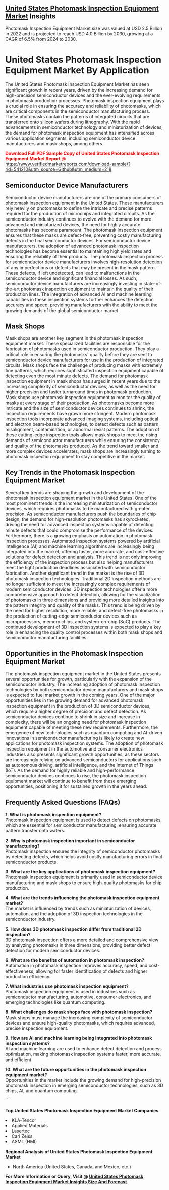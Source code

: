 <h2><a href="https://www.verifiedmarketreports.com/download-sample/?rid=541210&amp;utm_source=Github&amp;utm_medium=218" target="_blank">United States Photomask Inspection Equipment Market</a> Insights</h2><p>Photomask Inspection Equipment Market size was valued at USD 2.5 Billion in 2022 and is projected to reach USD 4.0 Billion by 2030, growing at a CAGR of 6.5% from 2024 to 2030.</p><p> <h1>United States Photomask Inspection Equipment Market By Application</h1> <p>The United States Photomask Inspection Equipment Market has seen significant growth in recent years, driven by the increasing demand for high-precision semiconductor devices and the ever-evolving requirements in photomask production processes. Photomask inspection equipment plays a crucial role in ensuring the accuracy and reliability of photomasks, which are critical components in the semiconductor manufacturing process. These photomasks contain the patterns of integrated circuits that are transferred onto silicon wafers during lithography. With the rapid advancements in semiconductor technology and miniaturization of devices, the demand for photomask inspection equipment has intensified across various application segments, including semiconductor device manufacturers and mask shops, among others. <p><span class=""><span style="color: #ff0000;"><strong>Download Full PDF Sample Copy of United States Photomask Inspection Equipment Market Report</strong> @ </span><a href="https://www.verifiedmarketreports.com/download-sample/?rid=541210&amp;utm_source=Github&amp;utm_medium=218" target="_blank">https://www.verifiedmarketreports.com/download-sample/?rid=541210&amp;utm_source=Github&amp;utm_medium=218</a></span></p></p> <h2>Semiconductor Device Manufacturers</h2> <p>Semiconductor device manufacturers are one of the primary consumers of photomask inspection equipment in the United States. These manufacturers rely heavily on photomasks to define the intricate and precise patterns required for the production of microchips and integrated circuits. As the semiconductor industry continues to evolve with the demand for more advanced and miniaturized devices, the need for highly accurate photomasks has become paramount. The photomask inspection equipment ensures that these masks are defect-free, preventing costly manufacturing defects in the final semiconductor devices. For semiconductor device manufacturers, the adoption of advanced photomask inspection technologies has become essential to maintaining high yield rates and ensuring the reliability of their products. The photomask inspection process for semiconductor device manufacturers involves high-resolution detection of any imperfections or defects that may be present in the mask pattern. These defects, if left undetected, can lead to malfunctions in the semiconductor device and significant financial losses. As such, semiconductor device manufacturers are increasingly investing in state-of-the-art photomask inspection equipment to maintain the quality of their production lines. The integration of advanced AI and machine learning capabilities in these inspection systems further enhances the detection accuracy and speed, providing manufacturers with the ability to meet the growing demands of the global semiconductor market.</p> <h2>Mask Shops</h2> <p>Mask shops are another key segment in the photomask inspection equipment market. These specialized facilities are responsible for the fabrication of photomasks used in semiconductor production. They play a critical role in ensuring the photomasks' quality before they are sent to semiconductor device manufacturers for use in the production of integrated circuits. Mask shops face the challenge of producing masks with extremely fine patterns, which requires sophisticated inspection equipment capable of detecting even the most minute defects. The demand for photomask inspection equipment in mask shops has surged in recent years due to the increasing complexity of semiconductor devices, as well as the need for higher precision and faster turnaround times in photomask production. Mask shops use photomask inspection equipment to monitor the quality of masks at every stage of their production. As photomasks become more intricate and the size of semiconductor devices continues to shrink, the inspection requirements have grown more stringent. Modern photomask inspection tools incorporate advanced imaging systems, including optical and electron beam-based technologies, to detect defects such as pattern misalignment, contamination, or abnormal resist patterns. The adoption of these cutting-edge inspection tools allows mask shops to meet the rising demands of semiconductor manufacturers while ensuring the consistency and quality of the photomasks produced. As the trend toward smaller and more complex devices accelerates, mask shops are increasingly turning to photomask inspection equipment to stay competitive in the market.</p> <h2>Key Trends in the Photomask Inspection Equipment Market</h2> <p>Several key trends are shaping the growth and development of the photomask inspection equipment market in the United States. One of the most prominent trends is the increasing miniaturization of semiconductor devices, which requires photomasks to be manufactured with greater precision. As semiconductor manufacturers push the boundaries of chip design, the demand for high-resolution photomasks has skyrocketed, driving the need for advanced inspection systems capable of detecting minute defects that could compromise the performance of the devices. Furthermore, there is a growing emphasis on automation in photomask inspection processes. Automated inspection systems powered by artificial intelligence (AI) and machine learning algorithms are increasingly being integrated into the market, offering faster, more accurate, and cost-effective solutions for defect detection and analysis. This trend is not only improving the efficiency of the inspection process but also helping manufacturers meet the tight production deadlines associated with semiconductor fabrication. Another significant trend in the market is the rise of 3D photomask inspection technologies. Traditional 2D inspection methods are no longer sufficient to meet the increasingly complex requirements of modern semiconductor devices. 3D inspection technologies offer a more comprehensive approach to defect detection, allowing for the visualization of photomasks in three dimensions and providing more detailed insights into the pattern integrity and quality of the masks. This trend is being driven by the need for higher resolution, more reliable, and defect-free photomasks in the production of cutting-edge semiconductor devices such as microprocessors, memory chips, and system-on-chip (SoC) products. The continued development of 3D inspection systems is expected to play a key role in enhancing the quality control processes within both mask shops and semiconductor manufacturing facilities.</p> <h2>Opportunities in the Photomask Inspection Equipment Market</h2> <p>The photomask inspection equipment market in the United States presents several opportunities for growth, particularly with the expansion of the semiconductor industry. The increasing adoption of photomask inspection technologies by both semiconductor device manufacturers and mask shops is expected to fuel market growth in the coming years. One of the major opportunities lies in the growing demand for advanced photomask inspection equipment in the production of 3D semiconductor devices, which require a higher degree of precision and defect detection. As semiconductor devices continue to shrink in size and increase in complexity, there will be an ongoing need for photomask inspection equipment capable of meeting these new requirements. Furthermore, the emergence of new technologies such as quantum computing and AI-driven innovations in semiconductor manufacturing is likely to create new applications for photomask inspection systems. The adoption of photomask inspection equipment in the automotive and consumer electronics industries also presents significant growth opportunities, as these sectors are increasingly relying on advanced semiconductors for applications such as autonomous driving, artificial intelligence, and the Internet of Things (IoT). As the demand for highly reliable and high-performance semiconductor devices continues to rise, the photomask inspection equipment market will continue to benefit from these emerging opportunities, positioning it for sustained growth in the years ahead.</p> <h2>Frequently Asked Questions (FAQs)</h2> <p><b>1. What is photomask inspection equipment?</b><br>Photomask inspection equipment is used to detect defects on photomasks, which are essential for semiconductor manufacturing, ensuring accurate pattern transfer onto wafers.</p> <p><b>2. Why is photomask inspection important in semiconductor manufacturing?</b><br>Photomask inspection ensures the integrity of semiconductor photomasks by detecting defects, which helps avoid costly manufacturing errors in final semiconductor products.</p> <p><b>3. What are the key applications of photomask inspection equipment?</b><br>Photomask inspection equipment is primarily used in semiconductor device manufacturing and mask shops to ensure high-quality photomasks for chip production.</p> <p><b>4. What are the trends influencing the photomask inspection equipment market?</b><br>The market is influenced by trends such as miniaturization of devices, automation, and the adoption of 3D inspection technologies in the semiconductor industry.</p> <p><b>5. How does 3D photomask inspection differ from traditional 2D inspection?</b><br>3D photomask inspection offers a more detailed and comprehensive view by analyzing photomasks in three dimensions, providing better defect detection for modern semiconductor devices.</p> <p><b>6. What are the benefits of automation in photomask inspection?</b><br>Automation in photomask inspection improves accuracy, speed, and cost-effectiveness, allowing for faster identification of defects and higher production efficiency.</p> <p><b>7. What industries use photomask inspection equipment?</b><br>Photomask inspection equipment is used in industries such as semiconductor manufacturing, automotive, consumer electronics, and emerging technologies like quantum computing.</p> <p><b>8. What challenges do mask shops face with photomask inspection?</b><br>Mask shops must manage the increasing complexity of semiconductor devices and ensure high-quality photomasks, which requires advanced, precise inspection equipment.</p> <p><b>9. How are AI and machine learning being integrated into photomask inspection systems?</b><br>AI and machine learning are used to enhance defect detection and process optimization, making photomask inspection systems faster, more accurate, and efficient.</p> <p><b>10. What are the future opportunities in the photomask inspection equipment market?</b><br>Opportunities in the market include the growing demand for high-precision photomask inspection in emerging semiconductor technologies, such as 3D chips, AI, and quantum computing.</p> ```</p><p><strong>Top United States Photomask Inspection Equipment Market Companies</strong></p><div data-test-id=""><p><li>KLA-Tencor</li><li> Applied Materials</li><li> Lasertec</li><li> Carl Zeiss</li><li> ASML (HMI)</li></p><div><strong>Regional Analysis of&nbsp;United States Photomask Inspection Equipment Market</strong></div><ul><li dir="ltr"><p dir="ltr">North America&nbsp;(United States, Canada, and Mexico, etc.)</p></li></ul><p><strong>For More Information or Query, Visit @&nbsp;</strong><strong><a href="https://www.verifiedmarketreports.com/product/photomask-inspection-equipment-market-size-and-forecast/?utm_source=Github&amp;utm_medium=218" target="_blank">United States Photomask Inspection Equipment Market Insights Size And Forecast</a></strong></p></div>
